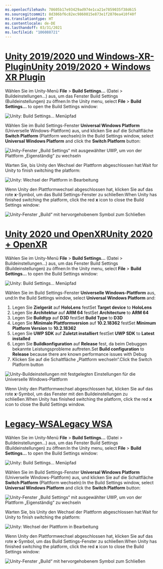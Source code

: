 ```yaml
---
ms.openlocfilehash: 78605b17e93429ad974e1ca21e7859035f38d615
ms.sourcegitcommit: 8d386bf6c82ec9860815e873e1f2870ea410f40f
ms.translationtype: HT
ms.contentlocale: de-DE
ms.lasthandoff: 03/31/2021
ms.locfileid: "106088721"
---
```

# <a name="unity-20192020--windows-xr-plugin"></a>[<span data-ttu-id="77dfd-101">Unity 2019/2020 und Windows-XR-Plugin</span><span class="sxs-lookup"><span data-stu-id="77dfd-101">Unity 2019/2020 + Windows XR Plugin</span></span>](#tab/winxr)

<span data-ttu-id="77dfd-102">Wählen Sie im Unity-Menü **File** > **Build Settings...** (Datei > Buildeinstellungen...) aus, um das Fenster Build Settings (Buildeinstellungen) zu öffnen:</span><span class="sxs-lookup"><span data-stu-id="77dfd-102">In the Unity menu, select **File** > **Build Settings...** to open the Build Settings window:</span></span>

![Unity: Build Settings... Menüpfad](../images/mr-learning-base/base-02-section2-step1-1.png)

<span data-ttu-id="77dfd-104">Wählen Sie im Build Settings-Fenster **Universal Windows Platform** (Universelle Windows-Plattform) aus, und klicken Sie auf die Schaltfläche **Switch Platform** (Plattform wechseln):</span><span class="sxs-lookup"><span data-stu-id="77dfd-104">In the Build Settings window, select **Universal Windows Platform** and click the **Switch Platform** button:</span></span>

![Unity-Fenster „Build Settings“ mit ausgewählter UWP, um von der Plattform „Eigenständig“ zu wechseln](../images/mr-learning-base/base-02-section2-step1-2.png)

<span data-ttu-id="77dfd-106">Warten Sie, bis Unity den Wechsel der Plattform abgeschlossen hat:</span><span class="sxs-lookup"><span data-stu-id="77dfd-106">Wait for Unity to finish switching the platform:</span></span>

![Unity: Wechsel der Plattform in Bearbeitung](../images/mr-learning-base/base-02-section2-step1-3.png)

<span data-ttu-id="77dfd-108">Wenn Unity den Plattformwechsel abgeschlossen hat, klicken Sie auf das rote **x**-Symbol, um das Build Settings-Fenster zu schließen:</span><span class="sxs-lookup"><span data-stu-id="77dfd-108">When Unity has finished switching the platform, click the red **x** icon to close the Build Settings window:</span></span>

![Unity-Fenster „Build“ mit hervorgehobenem Symbol zum Schließen](../images/mr-learning-base/base-02-section2-step1-4.png)

# <a name="unity-2020--openxr"></a>[<span data-ttu-id="77dfd-110">Unity 2020 und OpenXR</span><span class="sxs-lookup"><span data-stu-id="77dfd-110">Unity 2020 + OpenXR</span></span>](#tab/openxr)

<span data-ttu-id="77dfd-111">Wählen Sie im Unity-Menü **File** > **Build Settings...** (Datei > Buildeinstellungen...) aus, um das Fenster Build Settings (Buildeinstellungen) zu öffnen:</span><span class="sxs-lookup"><span data-stu-id="77dfd-111">In the Unity menu, select **File** > **Build Settings...** to open the Build Settings window:</span></span>

![Unity: Build Settings... Menüpfad](../images/mr-learning-base/base-02-section2-step1-1.png)

<span data-ttu-id="77dfd-113">Wählen Sie im Build Settings-Fenster **Universelle Windows-Plattform** aus, und:</span><span class="sxs-lookup"><span data-stu-id="77dfd-113">In the Build Settings window, select **Universal Windows Platform** and:</span></span>
1.  <span data-ttu-id="77dfd-114">Legen Sie **Zielgerät** auf **HoloLens** fest</span><span class="sxs-lookup"><span data-stu-id="77dfd-114">Set **Target device** to **HoloLens**</span></span>
2.  <span data-ttu-id="77dfd-115">Legen Sie **Architektur** auf **ARM 64** fest</span><span class="sxs-lookup"><span data-stu-id="77dfd-115">Set **Architecture** to **ARM 64**</span></span>
3.  <span data-ttu-id="77dfd-116">Legen Sie **Buildtyp** auf **D3D** fest</span><span class="sxs-lookup"><span data-stu-id="77dfd-116">Set **Build Type** to **D3D**</span></span>
4.  <span data-ttu-id="77dfd-117">Legen Sie **Minimale Plattformversion** auf **10.2.18362** fest</span><span class="sxs-lookup"><span data-stu-id="77dfd-117">Set **Minimum Platform Version** to **10.2.18362**</span></span>
5.  <span data-ttu-id="77dfd-118">Legen Sie **UWP SDK** auf **Zuletzt installiert** fest</span><span class="sxs-lookup"><span data-stu-id="77dfd-118">Set **UWP SDK** to **Latest installed**</span></span>
6.  <span data-ttu-id="77dfd-119">Legen Sie **Buildkonfiguration** auf **Release** fest, da beim Debuggen bekannte Leistungsprobleme auftreten.</span><span class="sxs-lookup"><span data-stu-id="77dfd-119">Set **Build configuration** to **Release** because there are known performance issues with Debug</span></span>
7.  <span data-ttu-id="77dfd-120">Klicken Sie auf die Schaltfläche „Plattform wechseln“.</span><span class="sxs-lookup"><span data-stu-id="77dfd-120">Click the Switch Platform button</span></span>


![Unity-Buildeinstellungen mit festgelegten Einstellungen für die Universelle Windows-Plattform](../images/mr-learning-base/base-02-section2-step1-2-openxr.png)

<span data-ttu-id="77dfd-122">Wenn Unity den Plattformwechsel abgeschlossen hat, klicken Sie auf das rote **x**-Symbol, um das Fenster mit den Buildeinstellungen zu schließen.</span><span class="sxs-lookup"><span data-stu-id="77dfd-122">When Unity has finished switching the platform, click the red **x** icon to close the Build Settings window.</span></span>

# <a name="legacy-wsa"></a>[<span data-ttu-id="77dfd-123">Legacy-WSA</span><span class="sxs-lookup"><span data-stu-id="77dfd-123">Legacy WSA</span></span>](#tab/wsa)

<span data-ttu-id="77dfd-124">Wählen Sie im Unity-Menü **File** > **Build Settings...** (Datei > Buildeinstellungen...) aus, um das Fenster Build Settings (Buildeinstellungen) zu öffnen:</span><span class="sxs-lookup"><span data-stu-id="77dfd-124">In the Unity menu, select **File** > **Build Settings...** to open the Build Settings window:</span></span>

![Unity: Build Settings... Menüpfad](../images/mr-learning-base/base-02-section2-step1-1.png)

<span data-ttu-id="77dfd-126">Wählen Sie im Build Settings-Fenster **Universal Windows Platform** (Universelle Windows-Plattform) aus, und klicken Sie auf die Schaltfläche **Switch Platform** (Plattform wechseln):</span><span class="sxs-lookup"><span data-stu-id="77dfd-126">In the Build Settings window, select **Universal Windows Platform** and click the **Switch Platform** button:</span></span>

![Unity-Fenster „Build Settings“ mit ausgewählter UWP, um von der Plattform „Eigenständig“ zu wechseln](../images/mr-learning-base/base-02-section2-step1-2.png)

<span data-ttu-id="77dfd-128">Warten Sie, bis Unity den Wechsel der Plattform abgeschlossen hat:</span><span class="sxs-lookup"><span data-stu-id="77dfd-128">Wait for Unity to finish switching the platform:</span></span>

![Unity: Wechsel der Plattform in Bearbeitung](../images/mr-learning-base/base-02-section2-step1-3.png)

<span data-ttu-id="77dfd-130">Wenn Unity den Plattformwechsel abgeschlossen hat, klicken Sie auf das rote **x**-Symbol, um das Build Settings-Fenster zu schließen:</span><span class="sxs-lookup"><span data-stu-id="77dfd-130">When Unity has finished switching the platform, click the red **x** icon to close the Build Settings window:</span></span>

![Unity-Fenster „Build“ mit hervorgehobenem Symbol zum Schließen](../images/mr-learning-base/base-02-section2-step1-4.png)